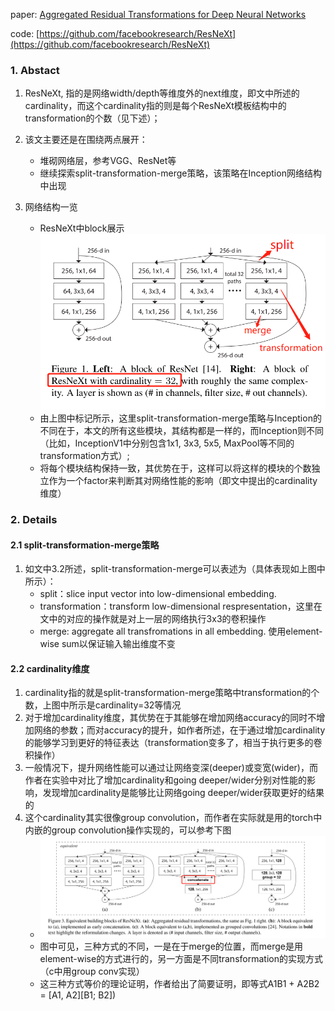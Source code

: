 paper: [Aggregated Residual Transformations for Deep Neural Networks](http://openaccess.thecvf.com/content_cvpr_2017/papers/Xie_Aggregated_Residual_Transformations_CVPR_2017_paper.pdf)

code: [https://github.com/facebookresearch/ResNeXt](https://github.com/facebookresearch/ResNeXt)


### 1. Abstact
1. ResNeXt, 指的是网络width/depth等维度外的next维度，即文中所述的cardinality，而这个cardinality指的则是每个ResNeXt模板结构中的transformation的个数（见下述）；
2. 该文主要还是在围绕两点展开：
    * 堆砌网络层，参考VGG、ResNet等
    * 继续探索split-transformation-merge策略，该策略在Inception网络结构中出现

3. 网络结构一览
    * ResNeXt中block展示
        ![Block in ResNeXt](./cls_attachments/cls1_ResNeXt_1.png)
    * 由上图中标记所示，这里split-transformation-merge策略与Inception的不同在于，本文的所有这些模块，其结构都是一样的，而Inception则不同（比如，InceptionV1中分别包含1x1, 3x3, 5x5, MaxPool等不同的transformation方式）; 
    * 将每个模块结构保持一致，其优势在于，这样可以将这样的模块的个数独立作为一个factor来判断其对网络性能的影响（即文中提出的cardinality维度）


### 2. Details

#### 2.1 split-transformation-merge策略
1. 如文中3.2所述，split-transformation-merge可以表述为（具体表现如上图中所示）：
    * split：slice input vector into low-dimensional embedding. 
    * transformation：transform low-dimensional respresentation，这里在文中的对应的操作就是对上一层的网络执行3x3的卷积操作
    * merge: aggregate all transfromations in all embedding. 使用element-wise sum以保证输入输出维度不变

#### 2.2 cardinality维度
1. cardinality指的就是split-transformation-merge策略中transformation的个数，上图中所示是cardinality=32等情况
2. 对于增加cardinality维度，其优势在于其能够在增加网络accuracy的同时不增加网络的参数；而对accuracy的提升，如作者所述，在于通过增加cardinality的能够学习到更好的特征表达（transformation变多了，相当于执行更多的卷积操作）
3. 一般情况下，提升网络性能可以通过让网络变深(deeper)或变宽(wider)，而作者在实验中对比了增加cardinality和going deeper/wider分别对性能的影响，发现增加cardinality是能够比让网络going deeper/wider获取更好的结果的
4. 这个cardinality其实很像group convolution，而作者在实际就是用的torch中内嵌的group convolution操作实现的，可以参考下图
    * ![ResNeXt的几种等价方式](./cls_attachments/cls1_ResNeXt_2.png)
    * 图中可见，三种方式的不同，一是在于merge的位置，而merge是用element-wise的方式进行的，另一方面是不同transformation的实现方式（c中用group conv实现）
    * 这三种方式等价的理论证明，作者给出了简要证明，即等式A1B1 + A2B2 = [A1, A2][B1; B2])

